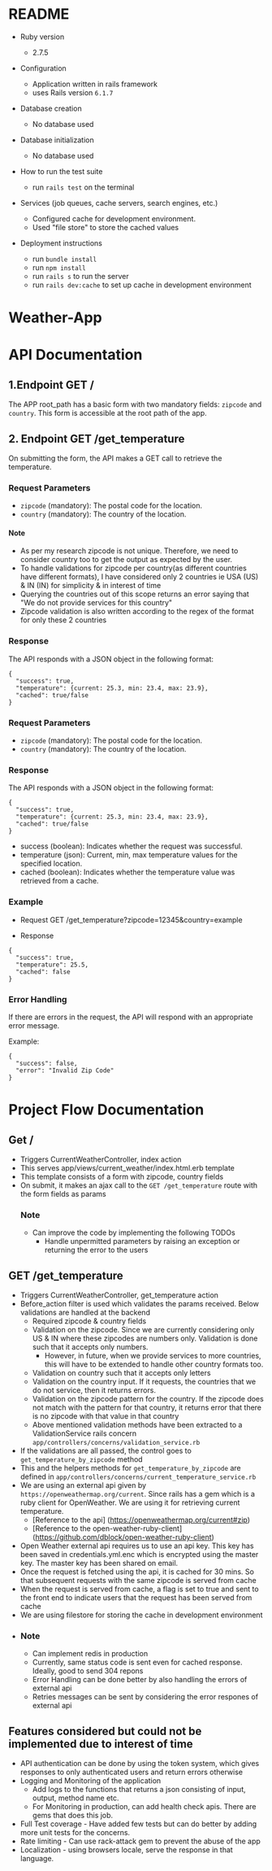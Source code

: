 # README

* Ruby version
  - 2.7.5

* Configuration
  - Application written in rails framework
  - uses Rails version `6.1.7`

* Database creation
  - No database used 

* Database initialization
  - No database used

* How to run the test suite
  - run `rails test` on the terminal

* Services (job queues, cache servers, search engines, etc.)
  - Configured cache for development environment. 
  - Used "file store" to store the cached values

* Deployment instructions
  - run `bundle install` 
  - run `npm install` 
  - run `rails s` to run the server
  - run `rails dev:cache` to set up cache in development environment

# Weather-App
# API Documentation

## 1.Endpoint GET / 

The APP root_path has a basic form with two mandatory fields: `zipcode` and `country`. This form is accessible at the root path of the app.

## 2. Endpoint GET /get_temperature

On submitting the form, the API makes a GET call to retrieve the temperature.

### Request Parameters

- `zipcode` (mandatory): The postal code for the location.
- `country` (mandatory): The country of the location.
#### Note
  - As per my research zipcode is not unique. Therefore, we need to consider country too to get the output as expected by the user.
  - To handle validations for zipcode per country(as different countries have different formats), I have considered only 2 countries ie USA (US) & IN (IN) for simplicity & in interest of time
  - Querying the countries out of this scope returns an error saying that "We do not provide services for this country"
  - Zipcode validation is also written according to the regex of the format for only these 2 countries
     
### Response

The API responds with a JSON object in the following format:

```
{
  "success": true,
  "temperature": {current: 25.3, min: 23.4, max: 23.9},
  "cached": true/false  
}
```
### Request Parameters

- `zipcode` (mandatory): The postal code for the location.
- `country` (mandatory): The country of the location.

### Response

The API responds with a JSON object in the following format:

```
{
  "success": true,
  "temperature": {current: 25.3, min: 23.4, max: 23.9},
  "cached": true/false
}
```

- success (boolean): Indicates whether the request was successful.
- temperature (json): Current, min, max temperature values for the specified location.
- cached (boolean): Indicates whether the temperature value was retrieved from a cache.

### Example

- Request
GET /get_temperature?zipcode=12345&country=example

- Response
```
{
  "success": true,
  "temperature": 25.5,
  "cached": false
}

```


### Error Handling
If there are errors in the request, the API will respond with an appropriate error message.

Example:
```
{
  "success": false,
  "error": "Invalid Zip Code"
}

```

# Project Flow Documentation

## Get / 
- Triggers CurrentWeatherController, index action
- This serves app/views/current_weather/index.html.erb template
- This template consists of a form with zipcode, country fields
- On submit, it makes an ajax call to the `GET /get_temperature` route with the form fields as params
  ### Note
  * Can improve the code by implementing the following TODOs
    - Handle unpermitted parameters by raising an exception or returning the error to the users

## GET /get_temperature
- Triggers CurrentWeatherController, get_temperature action
- Before_action filter is used which validates the params received. Below validations are handled at the backend
   - Required zipcode & country fields
   - Validation on the zipcode. Since we are currently considering only US & IN where these zipcodes are numbers only. Validation is done such that it accepts only numbers.
       - However, in future, when we provide services to more countries, this will have to be extended to handle other country formats too.
   - Validation on country such that it accepts only letters
   - Validation on the country input. If it requests, the countries that we do not service, then it returns errors.
   - Validation on the zipcode pattern for the country. If the zipcode does not match with the pattern for that country, it returns error that there is no zipcode with that value in that country
   - Above mentioned validation methods have been extracted to a ValidationService rails concern `app/controllers/concerns/validation_service.rb`
 - If the validations are all passed, the control goes to `get_temperature_by_zipcode` method
 - This and the helpers methods for `get_temperature_by_zipcode` are defined in `app/controllers/concerns/current_temperature_service.rb`
 - We are using an external api given by `https://openweathermap.org/current`. Since rails has a gem which is a ruby client for OpenWeather. We are using it for retrieving current temperature.
     - [Reference to the api] (https://openweathermap.org/current#zip)
     - [Reference to the open-weather-ruby-client] (https://github.com/dblock/open-weather-ruby-client)
 - Open Weather external api requires us to use an api key. This key has been saved in credentials.yml.enc which is encrypted using the master key. The master key has been shared on email.
 - Once the request is fetched using the api, it is cached for 30 mins. So that subsequent requests with the same zipcode is served from cache
 - When the request is served from cache, a flag is set to true and sent to the front end to indicate users that the request has been served from cache
 -  We are using filestore for storing the cache in development environment
 -  ### Note
     - Can implement redis in production
     - Currently, same status code is sent even for cached response. Ideally, good to send 304 repons
     - Error Handling can be done better by also handling the errors of external api
     - Retries messages can be sent by considering the error respones of external api
       
## Features considered but could not be implemented due to interest of time 
- API authentication can be done by using the token system, which gives responses to only authenticated users and return errors otherwise
- Logging and Monitoring of the application
    - Add logs to the functions that returns a json consisting of input, output, method name etc.
    - For Monitoring in production, can add health check apis. There are gems that does this job. 
- Full Test coverage - Have added few tests but can do better by adding more unit tests for the concerns.
- Rate limiting - Can use rack-attack gem to prevent the abuse of the app
- Localization - using browsers locale, serve the response in that language.
   
